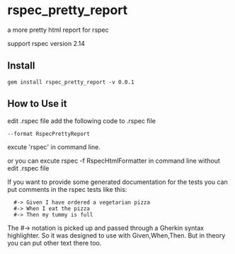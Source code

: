 rspec_pretty_report
===================

a more pretty html report for rspec

support rspec version 2.14

## Install

```
gem install rspec_pretty_report -v 0.0.1
```

## How to Use it

edit .rspec file
add the following code to .rspec file
```
--format RspecPrettyReport
```

excute 'rspec' in command line.

or you can excute rspec -f RspecHtmlFormatter  in command line without edit .rspec file


If you want to provide some generated documentation for the tests you can put comments in the rspec tests like this:
```
  #-> Given I have ordered a vegetarian pizza
  #-> When I eat the pizza
  #-> Then my tummy is full
```
The #-> notation is picked up and passed through a Gherkin syntax highlighter. So it was designed to use with Given,When,Then. But in theory you can put other text there too.


